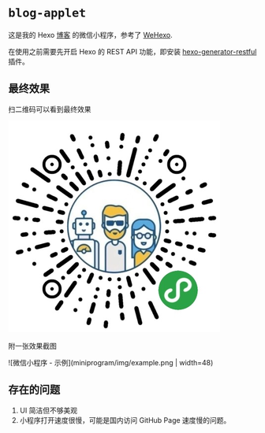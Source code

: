 # `blog-applet`

这是我的 Hexo [博客](http://shenxianpeng.github.io/) 的微信小程序，参考了 [WeHexo](https://github.com/HunterXuan/WeHexo).

在使用之前需要先开启 Hexo 的 REST API 功能，即安装 [hexo-generator-restful](https://www.npmjs.com/package/hexo-generator-restful) 插件。

## 最终效果

扫二维码可以看到最终效果

![微信小程序二维码](miniprogram/img/qrcode.jpg)

附一张效果截图

![微信小程序 - 示例](miniprogram/img/example.png | width=48)


## 存在的问题

1. UI 简洁但不够美观
2. 小程序打开速度很慢，可能是国内访问 GitHub Page 速度慢的问题。

